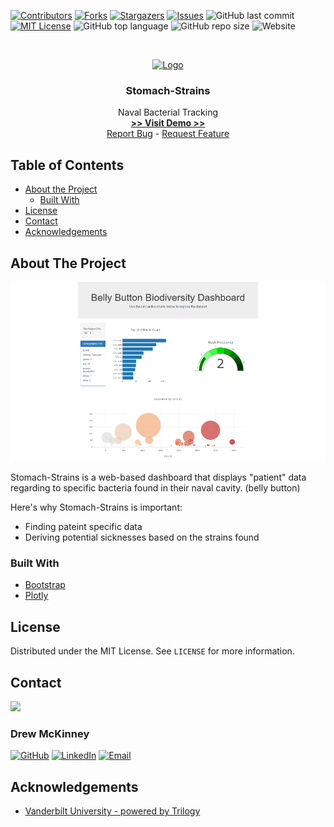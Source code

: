 
<!-- 
README Template Author: otheneildrew
Template Source: https://github.com/othneildrew/Best-README-Template
Version Author: Drew McKinney
 -->





<!-- PROJECT SHIELDS -->
[![Contributors][contributors-shield]][contributors-url]
[![Forks][forks-shield]][forks-url]
[![Stargazers][stars-shield]][stars-url]
[![Issues][issues-shield]][issues-url]
![GitHub last commit](https://img.shields.io/github/last-commit/ARMcK-hub/Stomach-Strains)
[![MIT License][license-shield]][license-url]
![GitHub top language](https://img.shields.io/github/languages/top/ARMcK-hub/Stomach-Strains)
![GitHub repo size](https://img.shields.io/github/repo-size/ARMcK-hub/Stomach-Strains)
![Website](https://img.shields.io/website?down_color=lightgrey&down_message=offline&up_color=blue&up_message=online&url=https%3A%2F%2Fwestendfinancial.herokuapp.com%2F)

<!-- PROJECT LOGO -->
<br />
<p align="center">
  <a href="https://armck-hub.github.io/Stomach-Strains/">
    <img src="https://news.usc.edu/files/2018/02/HarmfulBacteria_web.jpg" alt="Logo" width="100" height="100">
  </a>

  <h3 align="center">Stomach-Strains</h3>

  <p align="center">
    Naval Bacterial Tracking
    <br />
    <a href="https://armck-hub.github.io/Stomach-Strains/" target="_blank"><strong> >> Visit Demo >> </strong></a>
    <br />
    <a href="https://github.com/ARMcK-hub/Stomach-Strains/issues">Report Bug</a>
    -
    <a href="https://github.com/ARMcK-hub/Stomach-Strains/issues">Request Feature</a>
  </p>
</p>



<!-- TABLE OF CONTENTS -->
## Table of Contents

* [About the Project](#about-the-project)
  * [Built With](#built-with)
* [License](#license)
* [Contact](#contact)
* [Acknowledgements](#acknowledgements)



<!-- ABOUT THE PROJECT -->
## About The Project

[![Product Name Screen Shot][product-screenshot]](https://armck-hub.github.io/Stomach-Strains/)

Stomach-Strains is a web-based dashboard that displays "patient" data regarding to specific bacteria found in their naval cavity. (belly button)

Here's why Stomach-Strains is important:
* Finding pateint specific data
* Deriving potential sicknesses based on the strains found


### Built With
* [Bootstrap](https://getbootstrap.com)
* [Plotly](https://plotly.com/)


<!-- LICENSE -->
## License

Distributed under the MIT License. See `LICENSE` for more information.



<!-- CONTACT -->
## Contact

<img src="https://avatars3.githubusercontent.com/u/57081049?s=460&u=1260bc893922a063a29f437d8565e4b970fe45ca&v=4" width=200>
<h3>Drew McKinney</h3>

[![GitHub][github-shield]][github-url]
[![LinkedIn][linkedin-shield]][linkedin-url]
[![Email][email-shield]][email-url]



<!-- ACKNOWLEDGEMENTS -->
## Acknowledgements
* [Vanderbilt University - powered by Trilogy](https://bootcamps.vanderbilt.edu/data/)



<!-- MARKDOWN LINKS & IMAGES -->
<!-- https://www.markdownguide.org/basic-syntax/#reference-style-links -->

<!-- Stock -->
[license-url]: https://github.com/ARMcK-hub/West-End-Financial/blob/master/LICENSE.txt
[linkedin-shield]: https://img.shields.io/badge/-LinkedIn-black.svg?style=flat&logo=linkedin&colorB=555
[linkedin-url]: https://www.linkedin.com/in/drew-mckinney/
[email-shield]: https://img.shields.io/badge/-Email-black.svg?style=flat&colorB=555
[email-url]: mailto:andrewryanmckinney@gmail.com
[github-shield]: https://img.shields.io/badge/-GitHub-black.svg?style=flat&colorB=555
[github-url]: https://github.com/ARMcK-hub
[languages-shield]: https://img.shields.io/badge/-GitHub-black.svg?style=flat&colorB=555


<!-- Project Dynamic -->
[license-shield]: https://img.shields.io/github/license/ARMcK-hub/Stomach-Strains.svg?style=flat
[contributors-shield]: https://img.shields.io/github/contributors/ARMcK-hub/Stomach-Strains.svg?style=flat
[contributors-url]: https://github.com/ARMcK-hub/Stomach-Strains/graphs/contributors
[forks-shield]: https://img.shields.io/github/forks/ARMcK-hub/Stomach-Strains.svg?style=flat
[forks-url]: https://github.com/ARMcK-hub/Stomach-Strains/network/members
[stars-shield]: https://img.shields.io/github/stars/ARMcK-hub/Stomach-Strains.svg?style=flat
[stars-url]: https://github.com/ARMcK-hub/Stomach-Strains/stargazers
[issues-shield]: https://img.shields.io/github/issues/ARMcK-hub/Stomach-Strains.svg?style=flat
[issues-url]: https://github.com/ARMcK-hub/Stomach-Strains/issues
[product-screenshot]: https://raw.githubusercontent.com/ARMcK-hub/Stomach-Strains/master/static/images/Home_Page.png

